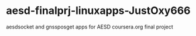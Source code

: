 # aesd-finalprj-linuxapps-JustOxy666
aesdsocket and gnssposget apps for AESD coursera.org final project
